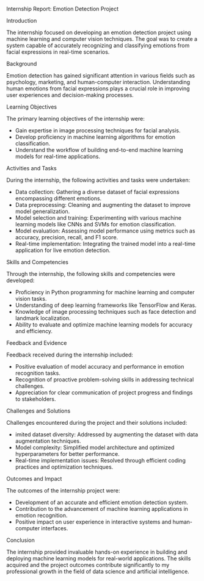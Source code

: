 Internship Report: Emotion Detection Project

Introduction

The internship focused on developing an emotion detection project using machine learning and computer vision techniques. The goal was to create a system capable of accurately recognizing and classifying emotions from facial expressions in real-time scenarios.

Background

Emotion detection has gained significant attention in various fields such as psychology, marketing, and human-computer interaction. Understanding human emotions from facial expressions plays a crucial role in improving user experiences and decision-making processes.

Learning Objectives

The primary learning objectives of the internship were:

- Gain expertise in image processing techniques for facial analysis.
- Develop proficiency in machine learning algorithms for emotion classification.
- Understand the workflow of building end-to-end machine learning models for real-time applications.
  
Activities and Tasks

During the internship, the following activities and tasks were undertaken:

- Data collection: Gathering a diverse dataset of facial expressions encompassing different emotions.
- Data preprocessing: Cleaning and augmenting the dataset to improve model generalization.
- Model selection and training: Experimenting with various machine learning models like CNNs and SVMs for emotion classification.
- Model evaluation: Assessing model performance using metrics such as accuracy, precision, recall, and F1 score.
- Real-time implementation: Integrating the trained model into a real-time application for live emotion detection.
  
Skills and Competencies

Through the internship, the following skills and competencies were developed:

- Proficiency in Python programming for machine learning and computer vision tasks.
- Understanding of deep learning frameworks like TensorFlow and Keras.
- Knowledge of image processing techniques such as face detection and landmark localization.
- Ability to evaluate and optimize machine learning models for accuracy and efficiency.
  
Feedback and Evidence

Feedback received during the internship included:

- Positive evaluation of model accuracy and performance in emotion recognition tasks.
- Recognition of proactive problem-solving skills in addressing technical challenges.
- Appreciation for clear communication of project progress and findings to stakeholders.
  
Challenges and Solutions

Challenges encountered during the project and their solutions included:

- imited dataset diversity: Addressed by augmenting the dataset with data augmentation techniques.
- Model complexity: Simplified model architecture and optimized hyperparameters for better performance.
- Real-time implementation issues: Resolved through efficient coding practices and optimization techniques.
  
Outcomes and Impact

The outcomes of the internship project were:

- Development of an accurate and efficient emotion detection system.
- Contribution to the advancement of machine learning applications in emotion recognition.
- Positive impact on user experience in interactive systems and human-computer interfaces.
  
Conclusion

The internship provided invaluable hands-on experience in building and deploying machine learning models for real-world applications. The skills acquired and the project outcomes contribute significantly to my professional growth in the field of data science and artificial intelligence.
